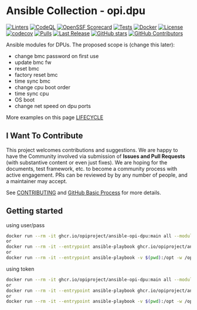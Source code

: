 # Ansible Collection - opi.dpu

[![Linters](https://github.com/opiproject/ansible-opi-dpu/actions/workflows/linters.yml/badge.svg)](https://github.com/opiproject/ansible-opi-dpu/actions/workflows/linters.yml)
[![CodeQL](https://github.com/opiproject/ansible-opi-dpu/actions/workflows/codeql.yml/badge.svg)](https://github.com/opiproject/ansible-opi-dpu/actions/workflows/codeql.yml)
[![OpenSSF Scorecard](https://api.securityscorecards.dev/projects/github.com/opiproject/ansible-opi-dpu/badge)](https://securityscorecards.dev/viewer/?platform=github.com&org=opiproject&repo=ansible-opi-dpu)
[![Tests](https://github.com/opiproject/ansible-opi-dpu/actions/workflows/ansible.yml/badge.svg)](https://github.com/opiproject/ansible-opi-dpu/actions/workflows/ansible.yml)
[![Docker](https://github.com/opiproject/ansible-opi-dpu/actions/workflows/docker-publish.yml/badge.svg)](https://github.com/opiproject/ansible-opi-dpu/actions/workflows/docker-publish.yml)
[![License](https://img.shields.io/github/license/opiproject/ansible-opi-dpu?style=flat-square&color=blue&label=License)](https://github.com/opiproject/ansible-opi-dpu/blob/master/LICENSE)
[![codecov](https://codecov.io/gh/opiproject/ansible-opi-dpu/branch/main/graph/badge.svg)](https://codecov.io/gh/opiproject/ansible-opi-dpu)
[![Pulls](https://img.shields.io/docker/pulls/opiproject/ansible-opi-dpu.svg?logo=docker&style=flat&label=Pulls)](https://hub.docker.com/r/opiproject/ansible-opi-dpu)
[![Last Release](https://img.shields.io/github/v/release/opiproject/ansible-opi-dpu?label=Latest&style=flat-square&logo=go)](https://github.com/opiproject/ansible-opi-dpu/releases)
[![GitHub stars](https://img.shields.io/github/stars/opiproject/ansible-opi-dpu.svg?style=flat-square&label=github%20stars)](https://github.com/opiproject/ansible-opi-dpu)
[![GitHub Contributors](https://img.shields.io/github/contributors/opiproject/ansible-opi-dpu.svg?style=flat-square)](https://github.com/opiproject/ansible-opi-dpu/graphs/contributors)

Ansible modules for DPUs. The proposed scope is (change this later):

- change bmc password on first use
- update bmc fw
- reset bmc
- factory reset bmc
- time sync bmc
- change cpu boot order
- time sync cpu
- OS boot
- change net speed on dpu ports

More examples on this page [LIFECYCLE](https://github.com/opiproject/opi-prov-life/blob/main/LIFECYCLE.md)

## I Want To Contribute

This project welcomes contributions and suggestions.  We are happy to have the Community involved via submission of **Issues and Pull Requests** (with substantive content or even just fixes). We are hoping for the documents, test framework, etc. to become a community process with active engagement.  PRs can be reviewed by by any number of people, and a maintainer may accept.

See [CONTRIBUTING](https://github.com/opiproject/opi/blob/main/CONTRIBUTING.md) and [GitHub Basic Process](https://github.com/opiproject/opi/blob/main/Policies/doc-github-rules.md) for more details.

## Getting started

using user/pass

```bash
docker run --rm -it ghcr.io/opiproject/ansible-opi-dpu:main all --module-name include_role --args name=bmc_fw_update -vvv -i "10.10.10.1," -e dpu_bmc_username='root' -e dpu_bmc_password='123456'
or
docker run --rm -it --entrypoint ansible-playbook ghcr.io/opiproject/ansible-opi-dpu:main ../playbooks/firmware.yml -vvv -i "10.10.10.1," -e dpu_bmc_username='root' -e dpu_bmc_password='123456'
or
docker run --rm -it --entrypoint ansible-playbook -v $(pwd):/opt -w /opt/roles ghcr.io/opiproject/ansible-opi-dpu:main ../playbooks/firmware.yml -vvv -i "10.10.10.1," -e dpu_bmc_username='root' -e dpu_bmc_password='123456'
```

using token

```bash
docker run --rm -it ghcr.io/opiproject/ansible-opi-dpu:main all --module-name include_role --args name=bmc_fw_update -vvv -i "10.10.10.1," -e dpu_bmc_token='QVEqXaooTXAiMNvjqSiI'
or
docker run --rm -it --entrypoint ansible-playbook ghcr.io/opiproject/ansible-opi-dpu:main ../playbooks/firmware.yml -vvv -i "10.10.10.1," -e dpu_bmc_token='QVEqXaooTXAiMNvjqSiI'
or
docker run --rm -it --entrypoint ansible-playbook -v $(pwd):/opt -w /opt/roles ghcr.io/opiproject/ansible-opi-dpu:main ../playbooks/firmware.yml -vvv -i "10.10.10.1," -e dpu_bmc_token='QVEqXaooTXAiMNvjqSiI'
```
